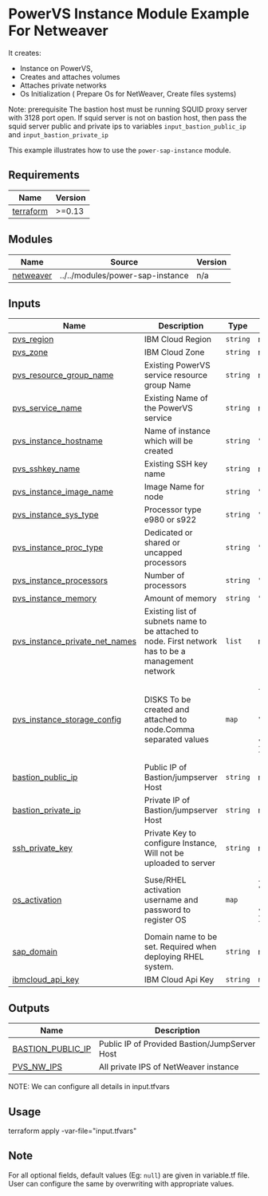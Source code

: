 # PowerVS Instance Module Example For Netweaver

It creates:
- Instance on PowerVS, 
- Creates and attaches volumes
- Attaches private networks
- Os Initialization ( Prepare Os for NetWeaver, Create files systems)

Note: prerequisite The bastion host must be running SQUID proxy server with 3128 port open. If squid server is not on bastion host, then pass the squid server public and private ips to variables `input_bastion_public_ip` and `input_bastion_private_ip`

This example illustrates how to use the `power-sap-instance` module.

<!-- BEGINNING OF PRE-COMMIT-TERRAFORM DOCS HOOK -->
## Requirements

| Name | Version |
|------|---------|
| <a name="requirement_terraform"></a> [terraform](#requirement\_terraform) | >=0.13 |

## Modules

| Name | Source | Version |
|------|--------|---------|
| <a name="module_netweaver"></a> [netweaver](#module\_netweaver) | ../../modules/power-sap-instance | n/a |

## Inputs

| Name | Description | Type | Default | Required |
|------|-------------|------|---------|:--------:|
| <a name="input_pvs_region"></a> [pvs\_region](#input\_pvs\_region) | IBM Cloud Region | `string` | n/a | yes |
| <a name="input_pvs_zone"></a> [pvs\_zone](#input\_pvs\_zone) | IBM Cloud Zone | `string` | n/a | yes |
| <a name="input_pvs_resource_group_name"></a> [pvs\_resource\_group\_name](#input\_pvs\_resource\_group\_name) | Existing PowerVS service resource group Name | `string` | n/a | yes |
| <a name="input_pvs_service_name"></a> [pvs\_service\_name](#input\_pvs\_service\_name) | Existing Name of the PowerVS service | `string` | n/a | yes |
| <a name="input_pvs_instance_hostname"></a> [pvs\_instance\_hostname](#input\_pvs\_instance\_hostname) | Name of instance which will be created | `string` | `"nw-power"` | yes |
| <a name="input_pvs_sshkey_name"></a> [pvs\_sshkey\_name](#input\_pvs\_sshkey\_name) | Existing SSH key name | `string` | n/a | yes |
| <a name="input_pvs_instance_image_name"></a> [pvs\_instance\_image\_name](#input\_pvs\_instance\_image\_name) | Image Name for node | `string` | `"Linux-SUSE-SAP-15-3"` | yes |
| <a name="input_pvs_instance_sys_type"></a> [pvs\_instance\_sys\_type](#input\_pvs\_instance\_sys\_type) | Processor type e980 or s922 | `string` | `"s922"` | yes |
| <a name="input_pvs_instance_proc_type"></a> [pvs\_instance\_proc\_type](#input\_pvs\_instance\_proc\_type) | Dedicated or shared or uncapped processors | `string` | `"dedicated"` | yes |
| <a name="input_pvs_instance_processors"></a> [pvs\_instance\_processors](#input\_pvs\_instance\_processors) | Number of processors | `string` | `"4"` | yes |
| <a name="input_pvs_instance_memory"></a> [pvs\_instance\_memory](#input\_pvs\_instance\_memory) | Amount of memory | `string` | `"400"` | yes |
| <a name="input_pvs_instance_private_net_names"></a> [pvs\_instance\_private\_net\_names](#input\_pvs\_instance\_private\_net\_names) | Existing list of subnets name to be attached to node. First network has to be a management network | `list` | n/a | yes |
| <a name="input_pvs_instance_storage_config"></a> [pvs\_instance\_storage\_config](#input\_pvs\_instance\_storage\_config) | DISKS To be created and attached to node.Comma separated values | `map` | <pre>{<br>  "counts": "1,1",<br>  "disks_size": "50,60",<br>  "names": "usrsap,usrtrans",<br>  "paths": "/usr/sap,/usr/sap/trans",<br>  "tiers": "tier3,tier3"<br>}</pre> | optional |
| <a name="input_bastion_public_ip"></a> [bastion\_public\_ip](#input\_bastion\_public\_ip) | Public IP of Bastion/jumpserver Host | `string` | n/a | yes |
| <a name="input_bastion_private_ip"></a> [bastion\_private\_ip](#input\_bastion\_private\_ip) | Private IP of Bastion/jumpserver Host | `string` | n/a | yes |
| <a name="input_ssh_private_key"></a> [ssh\_private\_key](#input\_ssh\_private\_key) | Private Key to configure Instance, Will not be uploaded to server | `string` | n/a | yes |
| <a name="input_os_activation"></a> [os\_activation](#input\_os\_activation) | Suse/RHEL activation username and password to register OS | `map` | <pre>{<br>"required": false,<br>  "activation_password": "",<br>  "activation_username": ""<br>}</pre> | optional |
| <a name="input_sap_domain"></a> [sap\_domain](#input\_sap\_domain) | Domain name to be set. Required when deploying RHEL system. | `string` | n/a | yes |
| <a name="input_ibmcloud_api_key"></a> [ibmcloud\_api\_key](#input\_ibmcloud\_api\_key) | IBM Cloud Api Key | `string` | `null` | optional |

## Outputs

| Name | Description |
|------|-------------|
| <a name="output_BASTION_PUBLIC_IP"></a> [BASTION\_PUBLIC\_IP](#output\_BASTION\_PUBLIC\_IP) | Public IP of Provided Bastion/JumpServer Host |
| <a name="output_PVS_NW_IPS"></a> [PVS\_NW\_IPS](#output\_PVS\_NW\_IPS) | All private IPS of NetWeaver instance |

<!-- END OF PRE-COMMIT-TERRAFORM DOCS HOOK -->

NOTE: We can configure all details in input.tfvars

## Usage

terraform apply -var-file="input.tfvars"

## Note

For all optional fields, default values (Eg: `null`) are given in variable.tf file. User can configure the same by overwriting with appropriate values.